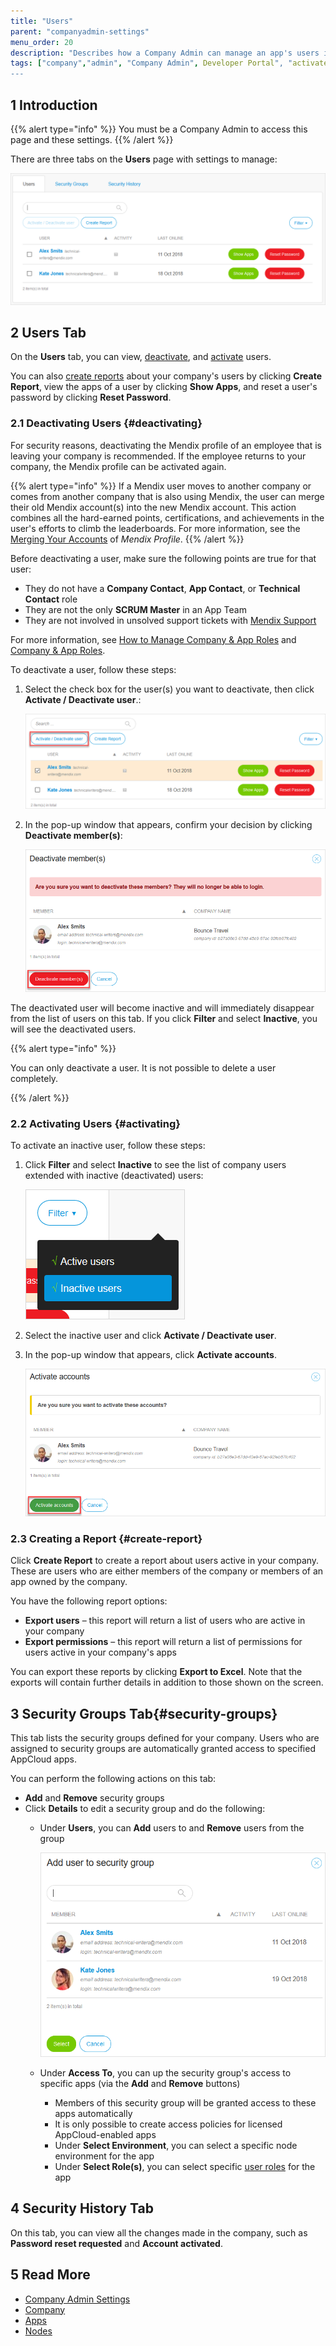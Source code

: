 ```yaml
---
title: "Users"
parent: "companyadmin-settings"
menu_order: 20
description: "Describes how a Company Admin can manage an app's users in the Developer Portal."
tags: ["company","admin", "Company Admin", Developer Portal", "activate", "deactivate", "user"]
---
```


## 1 Introduction

{{% alert type="info" %}}
You must be a Company Admin to access this page and these settings.
{{% /alert %}}

There are three tabs on the **Users** page with settings to manage:

![](attachments/user-settings.png)

## 2 Users Tab

On the **Users** tab, you can view, [deactivate](#deactivating), and [activate](#activating) users. 

You can also [create reports](#create-report) about your company's users by clicking **Create Report**, view the apps of a user by clicking **Show Apps**, and reset a user's password by clicking **Reset Password**.

### 2.1 Deactivating Users {#deactivating}

For security reasons, deactivating the Mendix profile of an employee that is leaving your company is recommended. If the employee returns to your company, the Mendix profile can be activated again. 

{{% alert type="info" %}}
If a Mendix user moves to another company or comes from another company that is also using Mendix, the user can merge their old Mendix account(s) into the new Mendix account. This action combines all the hard-earned points, certifications, and achievements in the user's efforts to climb the leaderboards. For more information, see the [Merging Your Accounts](../mendix-profile/index#merging) of *Mendix Profile*.
{{% /alert %}}

Before deactivating a user, make sure the following points are true for that user:

* They do not have a **Company Contact**, **App Contact**, or **Technical Contact** role
* They are not the only **SCRUM Master** in an App Team
* They are not involved in unsolved support tickets with [Mendix Support](https://support.mendix.com)

For more information, see [How to Manage Company & App Roles](/developerportal/company-app-roles/manage-roles) and [Company & App Roles](/developerportal/company-app-roles/index).

To deactivate a user, follow these steps:

1.  Select the check box for the user(s) you want to deactivate, then click **Activate / Deactivate user**.:

	![](attachments/deactivate-select.png)

2.  In the pop-up window that appears, confirm your decision by clicking **Deactivate member(s)**:

	![](attachments/deactivate-confirm.png)

The deactivated user will become inactive and will immediately disappear from the list of users on this tab. If you click **Filter** and select **Inactive**, you will see the deactivated users.

{{% alert type="info" %}}

You can only deactivate a user. It is not possible to delete a user completely.

{{% /alert %}}

### 2.2 Activating Users {#activating}

To activate an inactive user, follow these steps:

1.  Click **Filter** and select **Inactive** to see the list of company users extended with inactive (deactivated) users:

	![](attachments/deactivate-filter2.png)

2. Select the inactive user and click **Activate / Deactivate user**.
3. In the pop-up window that appears, click **Activate accounts**.         

    ![](attachments/activate.png) 

### 2.3 Creating a Report {#create-report}

Click **Create Report** to create a report about users active in your company. These are users who are either members of the company or members of an app owned by the company.

You have the following report options:

* **Export users** – this report will return a list of users who are active in your company
* **Export permissions** – this report will return a list of permissions for users active in your company's apps

You can export these reports by clicking **Export to Excel**. Note that the exports will contain further details in addition to those shown on the screen.

## 3 Security Groups Tab{#security-groups}

This tab lists the security groups defined for your company. Users who are assigned to security groups are automatically granted access to specified AppCloud apps.

You can perform the following actions on this tab:

* **Add** and **Remove** security groups
* Click **Details** to edit a security group and do the following:
    * Under **Users**, you can **Add** users to and **Remove** users from the group

      ![](attachments/add-user.png)

    * Under **Access To**, you can up the security group's access to specific apps (via the **Add** and **Remove** buttons) 
        * Members of this security group will be granted access to these apps automatically
        * It is only possible to create access policies for licensed AppCloud-enabled apps
        * Under **Select Environment**, you can select a specific node environment for the app
        * Under **Select Role(s)**, you can select specific [user roles](/refguide/project-security#user-roles) for the app

## 4 Security History Tab

On this tab, you can view all the changes made in the company, such as **Password reset requested** and **Account activated**.

## 5 Read More

* [Company Admin Settings](companyadmin-settings)
* [Company](company)
* [Apps](apps)
* [Nodes](nodes)
